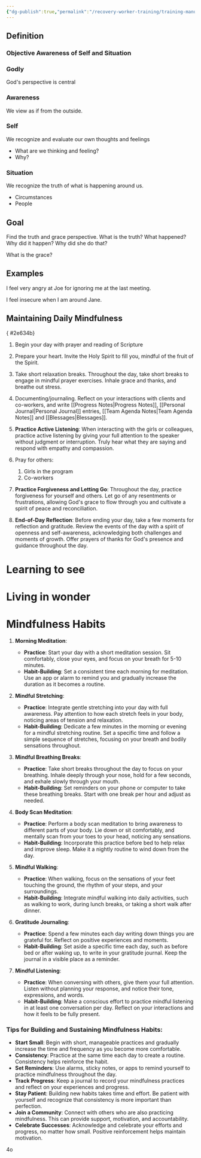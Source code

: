 ```yaml
---
{"dg-publish":true,"permalink":"/recovery-worker-training/training-manual/maintaining-mindfulness/"}
---
```


## Definition
### Objective Awareness of Self and Situation
### Godly
God's perspective is central
### Awareness
We view as if from the outside. 
### Self
We recognize and evaluate our own thoughts and feelings
- What are we thinking and feeling?
- Why?
### Situation
We recognize the truth of what is happening around us.
- Circumstances
- People

## Goal
Find the truth and grace perspective.
What is the truth?
	What happened?
	Why did it happen?
	Why did she do that?

What is the grace?


## Examples
I feel very angry at Joe for ignoring me at the last meeting.

I feel insecure when I am around Jane.

## Maintaining Daily Mindfulness
{ #2e634b}


1. Begin your day with prayer and reading of Scripture
    
2. Prepare your heart. Invite the Holy Spirit to fill you, mindful of the fruit of the Spirit.
    
3. Take short relaxation breaks. Throughout the day, take short breaks to engage in mindful prayer exercises. Inhale grace and thanks, and breathe out stress.
    
4. Documenting/journaling. Reflect on your interactions with clients and co-workers, and write [[Progress Notes\|Progress Notes]], [[Personal Journal\|Personal Journal]] entries, [[Team Agenda Notes\|Team Agenda Notes]] and [[Blessages\|Blessages]].     
5. **Practice Active Listening**: When interacting with the girls or colleagues, practice active listening by giving your full attention to the speaker without judgment or interruption. Truly hear what they are saying and respond with empathy and compassion.
    
6. Pray for others: 
	1. Girls in the program 
	2. Co-workers
	    
7. **Practice Forgiveness and Letting Go**: Throughout the day, practice forgiveness for yourself and others. Let go of any resentments or frustrations, allowing God's grace to flow through you and cultivate a spirit of peace and reconciliation.
    
8. **End-of-Day Reflection**: Before ending your day, take a few moments for reflection and gratitude. Review the events of the day with a spirit of openness and self-awareness, acknowledging both challenges and moments of growth. Offer prayers of thanks for God's presence and guidance throughout the day.

# Learning to see

#  Living in wonder

# Mindfulness Habits

1. **Morning Meditation**:
    
    - **Practice**: Start your day with a short meditation session. Sit comfortably, close your eyes, and focus on your breath for 5-10 minutes.
    - **Habit-Building**: Set a consistent time each morning for meditation. Use an app or alarm to remind you and gradually increase the duration as it becomes a routine.
2. **Mindful Stretching**:
    
    - **Practice**: Integrate gentle stretching into your day with full awareness. Pay attention to how each stretch feels in your body, noticing areas of tension and relaxation.
    - **Habit-Building**: Dedicate a few minutes in the morning or evening for a mindful stretching routine. Set a specific time and follow a simple sequence of stretches, focusing on your breath and bodily sensations throughout.
3. **Mindful Breathing Breaks**:
    
    - **Practice**: Take short breaks throughout the day to focus on your breathing. Inhale deeply through your nose, hold for a few seconds, and exhale slowly through your mouth.
    - **Habit-Building**: Set reminders on your phone or computer to take these breathing breaks. Start with one break per hour and adjust as needed.
4. **Body Scan Meditation**:
    
    - **Practice**: Perform a body scan meditation to bring awareness to different parts of your body. Lie down or sit comfortably, and mentally scan from your toes to your head, noticing any sensations.
    - **Habit-Building**: Incorporate this practice before bed to help relax and improve sleep. Make it a nightly routine to wind down from the day.
5. **Mindful Walking**:
    
    - **Practice**: When walking, focus on the sensations of your feet touching the ground, the rhythm of your steps, and your surroundings.
    - **Habit-Building**: Integrate mindful walking into daily activities, such as walking to work, during lunch breaks, or taking a short walk after dinner.
6. **Gratitude Journaling**:
    
    - **Practice**: Spend a few minutes each day writing down things you are grateful for. Reflect on positive experiences and moments.
    - **Habit-Building**: Set aside a specific time each day, such as before bed or after waking up, to write in your gratitude journal. Keep the journal in a visible place as a reminder.
7. **Mindful Listening**:
    
    - **Practice**: When conversing with others, give them your full attention. Listen without planning your response, and notice their tone, expressions, and words.
    - **Habit-Building**: Make a conscious effort to practice mindful listening in at least one conversation per day. Reflect on your interactions and how it feels to be fully present.

### Tips for Building and Sustaining Mindfulness Habits:

- **Start Small**: Begin with short, manageable practices and gradually increase the time and frequency as you become more comfortable.
- **Consistency**: Practice at the same time each day to create a routine. Consistency helps reinforce the habit.
- **Set Reminders**: Use alarms, sticky notes, or apps to remind yourself to practice mindfulness throughout the day.
- **Track Progress**: Keep a journal to record your mindfulness practices and reflect on your experiences and progress.
- **Stay Patient**: Building new habits takes time and effort. Be patient with yourself and recognize that consistency is more important than perfection.
- **Join a Community**: Connect with others who are also practicing mindfulness. This can provide support, motivation, and accountability.
- **Celebrate Successes**: Acknowledge and celebrate your efforts and progress, no matter how small. Positive reinforcement helps maintain motivation.

4o